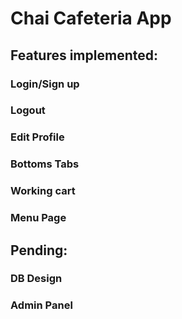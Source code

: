# Chai Cafeteria App

## Features implemented:
### Login/Sign up
### Logout
### Edit Profile
### Bottoms Tabs
### Working cart
### Menu Page

## Pending:
### DB Design
### Admin Panel